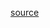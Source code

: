 [source](https://github.com/jonathan2667/UBB-CS-Bachelors-Materials/tree/main/Year%201/Semester%202/Data%20Structures%20%26%20Algorithms/Exam/Theory)

